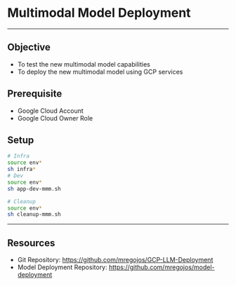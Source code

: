 # Multimodal Model Deployment

---
## Objective
* To test the new multimodal model capabilities
* To deploy the new multimodal model using GCP services

## Prerequisite
* Google Cloud Account
* Google Cloud Owner Role

## Setup
```sh
# Infra
source env*
sh infra*
# Dev
source env*
sh app-dev-mmm.sh

# Cleanup
source env*
sh cleanup-mmm.sh
```

---
## Resources
* Git Repository: https://github.com/mregojos/GCP-LLM-Deployment
* Model Deployment Repository: https://github.com/mregojos/model-deployment